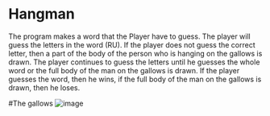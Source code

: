 # Hangman

The program makes a word that the Player have to guess. The player will guess the letters in the word (RU). If the player does not guess the correct letter, then a part of the body of the person who is hanging on the gallows is drawn. The player continues to guess the letters until he guesses the whole word or the full body of the man on the gallows is drawn. If the player guesses the word, then he wins, if the full body of the man on the gallows is drawn, then he loses.

#The gallows
![image](https://github.com/Mich4107/Hangman/assets/146230355/569296e8-09af-4817-8509-af7eedf85d12)


